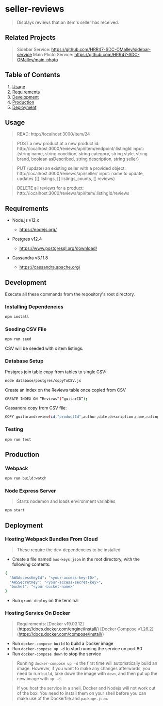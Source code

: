 # seller-reviews
> Displays reviews that an item's seller has received.

## Related Projects 

> Sidebar Service: https://github.com/HRR47-SDC-OMalley/sidebar-service
> Main Photo Service: https://github.com/HRR47-SDC-OMalley/main-photo

## Table of Contents

1. [Usage](#Usage)
2. [Requirements](#Requirements)
3. [Development](#Development)
4. [Production](#Production)
5. [Deployment](#Deployment)

## Usage
<!-- Legacy port: 2625 -->
> READ: http://localhost:3000/item/24

> POST a new product at a new product id: http://localhost:3000/reviews/api/item/endpoint/:listingId
>input: {string name, string condition, string category, string style, string brand, boolean asDescribed, string description, string seller}

>PUT (update) an existing seller with a provided object: http://localhost:3000/reviews/api/seller/
>input: name to update, updates {[] listings, [] listings_counts, [] reviews}

>DELETE all reviews for a product: http://localhost:3000/reviews/api/item/:listingId/reviews


## Requirements

- Node.js v12.x
  - https://nodejs.org/

- Postgres v12.4
  - https://www.postgresql.org/download/

- Cassandra v3.11.8
  - https://cassandra.apache.org/

<!-- - MongoDB v4.2.7
  - https://www.mongodb.com/ -->

## Development

Execute all these commands from the repository's root directory.

### Installing Dependencies

```sh
npm install
```
### Seeding CSV File

```sh
npm run seed
```

CSV will be seeded with x item listings.

### Database Setup

Postgres join table copy from tables to single CSV:
```sh
node database/postgres/copyToCSV.js
```

Create an index on the Reviews table once copied from CSV
```sh
CREATE INDEX ON “Reviews”(“guitarID”);
```

Cassandra copy from CSV file:
```sh
COPY guitarandreview(id,"productId",author,date,description,name,rating) FROM '~/Documents/projects/hrr47-sdc-omalley.nosync/Reviews-Service/database/seedFiles/guitarsAndReviews.csv' WITH DELIMITER=',' AND HEADER=TRUE;
```

### Testing

```sh
npm run test
```

## Production

### Webpack

```sh
npm run build:watch
```

### Node Express Server
> Starts nodemon and loads environment variables
```sh
npm start
```

## Deployment

### Hosting Webpack Bundles From Cloud
> These require the dev-dependencies to be installed

- Create a file named ```aws-keys.json``` in the root directory, with the following contents:
```sh
{
  "AWSAccessKeyId": "<your-access-key-ID>",
  "AWSSecretKey": "<your-access-secret-key>",
  "bucket": "<your-bucket-name>"
}
```

- Run ```grunt deploy``` on the terminal

### Hosting Service On Docker
> Requirements:
> [Docker v19.03.12] (https://docs.docker.com/engine/install/)
> [Docker Compose v1.26.2] (https://docs.docker.com/compose/install/)

- Run ```docker-compose build``` to build a Docker image
- Run ```docker-compose up -d``` to start running the service on port 80
- Run ```docker-compose down``` to stop the service

> Running ```docker-compose up -d``` the first time will automatically build an image.
> However, if you want to make any changes afterwards, you need to run ```build```,
> take down the image with ```down```, and then put up the new image with ```up -d```.

> If you host the service in a shell, Docker and Nodejs will not work out of the box.
> You need to install them on your shell before you can make use of the Dockerfile and ```package.json```.
